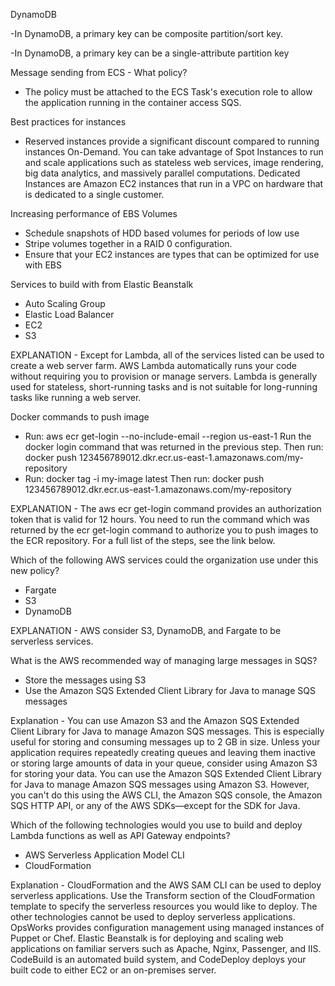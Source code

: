 DynamoDB

-In DynamoDB, a primary key can be composite partition/sort key.

-In DynamoDB, a primary key can be a single-attribute partition key

Message sending from ECS - What policy?
   - The policy must be attached to the ECS Task's execution role to allow the application running in the container access SQS.

Best practices for instances
   - Reserved instances provide a significant discount compared to running instances On-Demand. You can take advantage of Spot Instances 
    to run and scale applications such as stateless web services, image rendering, big data analytics, 
    and massively parallel computations. Dedicated Instances are Amazon EC2 instances that run in a VPC on hardware that is dedicated to a single customer.

Increasing performance of EBS Volumes
   - Schedule snapshots of HDD based volumes for periods of low use
   - Stripe volumes together in a RAID 0 configuration.
   - Ensure that your EC2 instances are types that can be optimized for use with EBS

Services to build with from Elastic Beanstalk
   - Auto Scaling Group
   - Elastic Load Balancer
   - EC2
   - S3
   
EXPLANATION - Except for Lambda, all of the services listed can be used to create a web server farm. 
      AWS Lambda automatically runs your code without requiring you to provision or manage servers. 
      Lambda is generally used for stateless, short-running tasks and is not suitable for long-running tasks like running a web server.

Docker commands to push image
   - Run: aws ecr get-login --no-include-email --region us-east-1 Run the docker login command that was returned in the previous step. Then run: docker push 123456789012.dkr.ecr.us-east-1.amazonaws.com/my-repository
   - Run: docker tag -i my-image latest Then run: docker push 123456789012.dkr.ecr.us-east-1.amazonaws.com/my-repository

EXPLANATION - The aws ecr get-login command provides an authorization token that is valid for 12 hours. You need to run the command which was returned by the ecr get-login command to authorize you to push images to the ECR repository. For a full list of the steps, see the link below.

Which of the following AWS services could the organization use under this new policy?
   - Fargate
   - S3
   - DynamoDB

EXPLANATION - AWS consider S3, DynamoDB, and Fargate to be serverless services.

What is the AWS recommended way of managing large messages in SQS?
   - Store the messages using S3
   - Use the Amazon SQS Extended Client Library for Java to manage SQS messages
   
Explanation - You can use Amazon S3 and the Amazon SQS Extended Client Library for Java to manage Amazon SQS messages. This is especially useful for storing and consuming messages up to 2 GB in size. Unless your application requires repeatedly creating queues and leaving them inactive or storing large amounts of data in your queue, consider using Amazon S3 for storing your data. You can use the Amazon SQS Extended Client Library for Java to manage Amazon SQS messages using Amazon S3. However, you can't do this using the AWS CLI, the Amazon SQS console, the Amazon SQS HTTP API, or any of the AWS SDKs—except for the SDK for Java.

Which of the following technologies would you use to build and deploy Lambda functions as well as API Gateway endpoints?
   - AWS Serverless Application Model CLI
   -  CloudFormation
   
Explanation - CloudFormation and the AWS SAM CLI can be used to deploy serverless applications. Use the Transform section of the CloudFormation template to specify the serverless resources you would like to deploy. The other technologies cannot be used to deploy serverless applications. OpsWorks provides configuration management using managed instances of Puppet or Chef. Elastic Beanstalk is for deploying and scaling web applications on familiar servers such as Apache, Nginx, Passenger, and IIS. CodeBuild is an automated build system, and CodeDeploy deploys your built code to either EC2 or an on-premises server.
